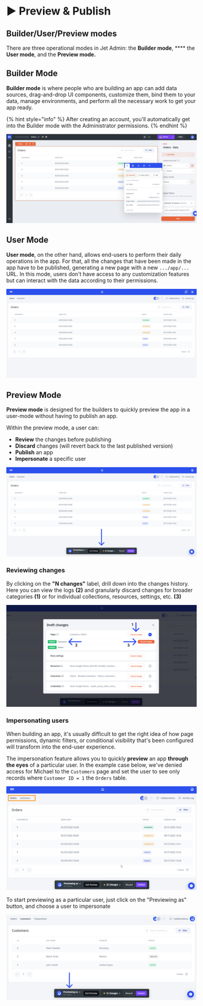 # ▶ Preview & Publish

## Builder/User/Preview modes

There are three operational modes in Jet Admin: the **Builder mode**, **** the **User mode**, and the **Preview mode.**

## **Builder Mode**

**Builder mode** is where people who are building an app can add data sources, drag-and-drop UI components, customize them, bind them to your data, manage environments, and perform all the necessary work to get your app ready.&#x20;

{% hint style="info" %}
After creating an account, you'll automatically get into the Builder mode with the Administrator permissions.
{% endhint %}

![](../../.gitbook/assets/mcgnvyn.JPG)

## **User Mode**

**User mode**, on the other hand, allows end-users to perform their daily operations in the app. For that, all the changes that have been made in the app have to be published, generating a new page with a new `.../app/...` URL. In this mode, users don't have access to any customization features but can interact with the data according to their permissions.

![](../../.gitbook/assets/fmxyju.JPG)

## **Preview Mode**

**Preview mode** is designed for the builders to quickly preview the app in a user-mode without having to publish an app.

Within the preview mode, a user can:

* **Review** the changes before publishing
* **Discard** changes (will revert back to the last published version)
* **Publish** an app
* **Impersonate** a specific user

![](../../.gitbook/assets/tdjsyu.png)

### Reviewing changes

By clicking on the **"N changes"** label, drill down into the changes history. Here you can view the logs **(2)** and granularly discard changes for broader categories **(1)** or for individual collections, resources, settings, etc. **(3)**

![](../../.gitbook/assets/xncffy.png)

### Impersonating users

When building an app, it's usually difficult to get the right idea of how page permissions, dynamic filters, or conditional visibility that's been configured will transform into the end-user experience.&#x20;

The impersonation feature allows you to quickly **preview** an app **through the eyes** of a particular user. In the example case below, we've denied access for Michael to the `Customers` page and set the user to see only records where `Customer ID = 1` the `Orders` table.

![](<../../.gitbook/assets/ftjgyu (1).gif>)

To start previewing as a particular user, just click on the "Previewing as" button, and choose a user to impersonate

![](../../.gitbook/assets/dnctfv.png)
